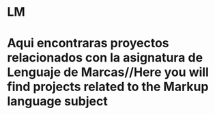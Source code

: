 # LM
# Aqui encontraras proyectos relacionados con la asignatura de Lenguaje de Marcas//Here you will find projects related to the Markup language subject
